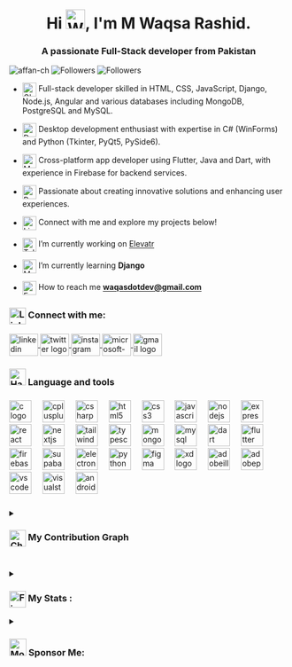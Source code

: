 <h1 align="center">Hi <img src="https://raw.githubusercontent.com/Tarikul-Islam-Anik/Animated-Fluent-Emojis/master/Emojis/Hand%20gestures/Waving%20Hand.png" alt="Waving Hand" width="35" height="35" />, I'm M Waqsa Rashid.</h1>
<h3 align="center">A passionate Full-Stack developer from Pakistan</h3>


<p align="left"> <img src="https://komarev.com/ghpvc/?username=affan-ch&label=Profile%20views&color=0e75b6&style=flat" alt="affan-ch" />
<img src="https://img.shields.io/github/followers/affan-ch?label=Followers&style=flat&color=0e75b6" alt="Followers" /> 
<img src="https://img.shields.io/github/stars/affan-ch?label=Stars&style=flat&color=0e75b6" alt="Followers" /> </p>


- <img align="center" src="https://raw.githubusercontent.com/Tarikul-Islam-Anik/Animated-Fluent-Emojis/master/Emojis/Travel%20and%20places/Globe%20with%20Meridians.png" alt="Globe with Meridians" width="25" height="25" /> Full-stack developer skilled in HTML, CSS, JavaScript, Django, Node.js, Angular and various databases including MongoDB, PostgreSQL and MySQL.

- <img  align="center" src="https://raw.githubusercontent.com/Tarikul-Islam-Anik/Animated-Fluent-Emojis/master/Emojis/Objects/Desktop%20Computer.png" alt="Desktop Computer" width="25" height="25" /> Desktop development enthusiast with expertise in C# (WinForms) and Python (Tkinter, PyQt5, PySide6).

- <img align="center" src="https://raw.githubusercontent.com/Tarikul-Islam-Anik/Animated-Fluent-Emojis/master/Emojis/Objects/Mobile%20Phone.png" alt="Mobile Phone" width="25" height="25" /> Cross-platform app developer using Flutter, Java and Dart, with experience in Firebase for backend services.

- <img align="center" src="https://raw.githubusercontent.com/Tarikul-Islam-Anik/Animated-Fluent-Emojis/master/Emojis/Travel%20and%20places/Rocket.png" alt="Rocket" width="25" height="25" /> Passionate about creating innovative solutions and enhancing user experiences.

- <img align="center" src="https://raw.githubusercontent.com/Tarikul-Islam-Anik/Animated-Fluent-Emojis/master/Emojis/Objects/Link.png" alt="Link" width="25" height="25" /> Connect with me and explore my projects below!

- <img align="center" src="https://raw.githubusercontent.com/Tarikul-Islam-Anik/Animated-Fluent-Emojis/master/Emojis/Objects/Telescope.png" alt="Telescope" width="25" height="25" /> I’m currently working on [Elevatr](https://github.com/waqas-rashid1/Elevatr)

- <img align="center" src="https://raw.githubusercontent.com/Tarikul-Islam-Anik/Animated-Fluent-Emojis/master/Emojis/Objects/Memo.png" alt="Memo" width="25" height="25" /> I’m currently learning **Django**


- <img align="center" src="https://raw.githubusercontent.com/Tarikul-Islam-Anik/Animated-Fluent-Emojis/master/Emojis/Objects/E-Mail.png" alt="E-Mail" width="25" height="25" /> How to reach me **waqasdotdev@gmail.com**




<h3 align="left"><img align="center" src="https://raw.githubusercontent.com/Tarikul-Islam-Anik/Animated-Fluent-Emojis/master/Emojis/Objects/Link.png" alt="Link" width="30" height="30" /> Connect with me: </h3>

<p align="left">
  <a href="https://www.linkedin.com/in/waqas-rashid1">
  <img align="center" src="https://raw.githubusercontent.com/maurodesouza/profile-readme-generator/master/src/assets/icons/social/linkedin/default.svg" width="52" height="40" alt="linkedin logo"  />
  </a>

  <a href="https://x.com/waqas_aly07">
  <img align="center" src="https://raw.githubusercontent.com/maurodesouza/profile-readme-generator/master/src/assets/icons/social/twitter/default.svg" width="52" height="40" alt="twitter logo"  />
  </a>


  <a href="https://instagram.com/wow.qas">
  <img align="center" src="https://raw.githubusercontent.com/maurodesouza/profile-readme-generator/master/src/assets/icons/social/instagram/default.svg" width="52" height="40" alt="instagram logo"  />
  </a>
  
  <a href="mailto:waqasdotdev@gmail.com">
  <img align="center" src="https://raw.githubusercontent.com/maurodesouza/profile-readme-generator/master/src/assets/icons/social/microsoft-outlook/default.svg" width="52" height="40" alt="microsoft-outlook logo"  />
  </a>
  
  
  <a href="mailto:waqasghanni13@gmail.com">
  <img align="center" src="https://raw.githubusercontent.com/maurodesouza/profile-readme-generator/master/src/assets/icons/social/gmail/default.svg" width="52" height="40" alt="gmail logo"  />
  </a>
  
</p>

###



<h3 align="left"><img src="https://raw.githubusercontent.com/Tarikul-Islam-Anik/Animated-Fluent-Emojis/master/Emojis/Objects/Hammer%20and%20Wrench.png" alt="Hammer and Wrench" width="30" height="30" /> Language and tools</h3>

###

<div align="left">
  <img src="https://skillicons.dev/icons?i=c" height="40" alt="c logo"  title="C"/>
  <img width="12" />
  <img src="https://skillicons.dev/icons?i=cpp" height="40" alt="cplusplus logo" title="C++" />
  <img width="12" />
  <img src="https://skillicons.dev/icons?i=cs" height="40" alt="csharp logo" title="C#" />
  <img width="12" />
  <img src="https://skillicons.dev/icons?i=html" height="40" alt="html5 logo" title="HTML" />
  <img width="12" />
  <img src="https://skillicons.dev/icons?i=css" height="40" alt="css3 logo"  title="CSS"/>
  <img width="12" />
  <img src="https://skillicons.dev/icons?i=js" height="40" alt="javascript logo"  title="JavaScript"/>
  <img width="12" />
  <img src="https://skillicons.dev/icons?i=nodejs" height="40" alt="nodejs logo"  title="Node.js"/>
  <img width="12" />
  <img src="https://skillicons.dev/icons?i=express" height="40" alt="express logo" title="Express.js" />
  <img width="12" />
  <img src="https://skillicons.dev/icons?i=react" height="40" alt="react logo" title="React.js"  />
  <img width="12" />
  <img src="https://skillicons.dev/icons?i=nextjs" height="40" alt="nextjs logo" title="Next.js" />
  <img width="12" />
  <img src="https://skillicons.dev/icons?i=tailwind" height="40" alt="tailwindcss logo" title="Tailwind Css" />
  <img width="12" />
  <img src="https://skillicons.dev/icons?i=ts" height="40" alt="typescript logo" title="TypeScript" />
  <img width="12" />
  <img src="https://skillicons.dev/icons?i=mongodb" height="40" alt="mongodb logo" title="MongoDB" />
  <img width="12" />
  <img src="https://skillicons.dev/icons?i=mysql" height="40" alt="mysql logo" title="MySQL" />
  <img width="12" />
  <img src="https://skillicons.dev/icons?i=dart" height="40" alt="dart logo" title="Dart" />
  <img width="12" />
  <img src="https://skillicons.dev/icons?i=flutter" height="40" alt="flutter logo" title="Flutter" />
  <img width="12" />
  <img src="https://skillicons.dev/icons?i=firebase" height="40" alt="firebase logo" title="Firebase" />
  <img width="12" />
  <img src="https://skillicons.dev/icons?i=supabase" height="40" alt="supabase logo" title="Supabase" />
  <img width="12" />
  <img src="https://skillicons.dev/icons?i=electron" height="40" alt="electron logo" title="Electron.js" />
  <img width="12" />
  <img src="https://skillicons.dev/icons?i=py" height="40" alt="python logo" title="Python" />
  <img width="12" />
  <img src="https://skillicons.dev/icons?i=figma" height="40" alt="figma logo" title="Figma" />
  <img width="12" />
  <img src="https://skillicons.dev/icons?i=xd" height="40" alt="xd logo" title="Adobe XD" />
  <img width="12" />
  <img src="https://skillicons.dev/icons?i=ai" height="40" alt="adobeillustrator logo" title="Adobe Illustrator" />
  <img width="12" />
  <img src="https://skillicons.dev/icons?i=ps" height="40" alt="adobephotoshop logo" title="Adobe Photoshop" />
  <img width="12" />
  <img src="https://skillicons.dev/icons?i=vscode" height="40" alt="vscode logo" title="VS Code" />
  <img width="12" />
  <img src="https://skillicons.dev/icons?i=visualstudio" height="40" alt="visualstudio logo" title="Visual Studio" />
  <img width="12" />
  <img src="https://skillicons.dev/icons?i=androidstudio" height="40" alt="androidstudio logo" title="Android Studio" />
</div>

###
<!--
<h3><img align="center" src="https://raw.githubusercontent.com/Tarikul-Islam-Anik/Animated-Fluent-Emojis/master/Emojis/Animals/Snake.png" alt="Snake" width="30" height="30" />  Snake on Contribution Graph</h3>
<div align="center">
  <a href="https://github.com/settings/appearance#gh-dark-mode-only">
    <img src="https://github.com/affan-ch/affan-ch/blob/main/dist/github-contribution-grid-snake-dark.svg" alt="snake" />
    </a>
  <a href="https://github.com/settings/appearance#gh-light-mode-only">
    <img src="https://github.com/affan-ch/affan-ch/blob/main/dist/github-contribution-grid-snake.svg" alt="snake" />
    </a>
</div> -->


###

<details>
  <summary><h3><img align="center" src="https://raw.githubusercontent.com/Tarikul-Islam-Anik/Animated-Fluent-Emojis/master/Emojis/Objects/Chart%20Increasing.png" alt="Chart Increasing" width="30" height="30" />  My Contribution Graph</h3></summary>

  <!--<img src="https://github-readme-activity-graph.vercel.app/graph?username=affan-ch&hide_border=true&theme=github-compact&custom_title=Affan%27s+Contribution+Graph+%28Last+30+Days%29&area=true&line=39D353&point=fff&title_color=39D353" />-->

  <img src="https://github-readme-activity-graph.vercel.app/graph?username=affan-ch&hide_border=true&theme=react-dark&custom_title=Affan%27s+Contribution+Graph+%28Last+30+Days%29&area=true"  />
  
</details>


###


###

<details>
  <summary><h3 align="left"><img align="center" src="https://raw.githubusercontent.com/Tarikul-Islam-Anik/Animated-Fluent-Emojis/master/Emojis/Travel%20and%20places/Fire.png" alt="Fire" width="30" height="30" />   My Stats :</h3></summary>

<div align="center">
 
  <img src="https://streak-stats.demolab.com/?user=affan-ch&locale=en&mode=daily&theme=github_dark&hide_border=false&border_radius=5&date_format=j%20M%5B%20Y%5D&order=1" height="220" alt="Streak Graph"  /> <br>
 
  <img src="https://github-readme-stats-affan.vercel.app/api?username=affan-ch&hide_title=true&hide_rank=false&show_icons=true&include_all_commits=true&count_private=true&disable_animations=true&theme=github_dark&locale=en&hide_border=false&order=2&icon_color=39D353&border_color=39D353&show=reviews,discussions_started,discussions_answered,prs_merged,prs_merged_percentage" height="300" width="600" alt="Stats Graph" /> <br>
  
  <img src="https://github-readme-stats.vercel.app/api/top-langs?username=affan-ch&locale=en&hide_title=true&layout=compact&card_width=320&langs_count=6&theme=github_dark&hide_border=false&border_color=39D353&order=3&disable_animations=true" height="180" alt="Languages Graph" /> <br>
  
</div>

</details>



<details>
  <summary><h3 align="left"><img src="https://raw.githubusercontent.com/Tarikul-Islam-Anik/Animated-Fluent-Emojis/master/Emojis/Objects/Money%20Bag.png" alt="Money Bag" width="31" height="31" /> Sponsor Me: </h3></summary>

  <p align="left">
    <br>
    <a href="https://opencollective.com/elevatr">
      <img src="https://github.com/waqas-rashid1/waqas-rashid1/blob/main/collective-button.png" width="200"/>
    </a>
    <br>
    <br>
    <!-- <a href="https://www.patreon.com/join/waqas-rashid">
      <img src="https://github.com/waqas-rashid1/waqas-rashid1/blob/main/patreon-button.png" height="55"/>
    </a> -->
  </p>

</details>


###
